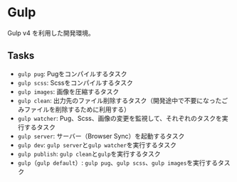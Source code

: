 # Gulp

Gulp v4 を利用した開発環境。

## Tasks

- `gulp pug`: Pugをコンパイルするタスク
- `gulp scss`: Scssをコンパイルするタスク
- `gulp images`: 画像を圧縮するタスク
- `gulp clean`: 出力先のファイル削除するタスク（開発途中で不要になったごみファイルを削除するために利用する）
- `gulp watcher`: Pug、Scss、画像の変更を監視して、それぞれのタスクを実行するタスク
- `gulp server`: サーバー（Browser Sync）を起動するタスク
- `gulp dev`: `gulp server`と`gulp watcher`を実行するタスク
- `gulp publish`: `gulp clean`と`gulp`を実行するタスク
- `gulp`（`gulp default`）: `gulp pug`、`gulp scss`、`gulp images`を実行するタスク

